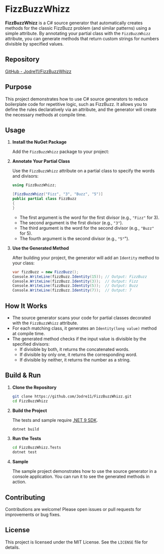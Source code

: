 # FizzBuzzWhizz

**FizzBuzzWhizz** is a C# source generator that automatically creates methods for the classic FizzBuzz problem (and similar patterns) using a simple attribute. By annotating your partial class with the `FizzBuzzWhizz` attribute, you can generate methods that return custom strings for numbers divisible by specified values.

## Repository

[GitHub - Jodre11/FizzBuzzWhizz](https://github.com/Jodre11/FizzBuzzWhizz)

## Purpose

This project demonstrates how to use C# source generators to reduce boilerplate code for repetitive logic, such as FizzBuzz. It allows you to define the rules declaratively via an attribute, and the generator will create the necessary methods at compile time.

## Usage

1. **Install the NuGet Package**

   Add the `FizzBuzzWhizz` package to your project:

2. **Annotate Your Partial Class**

   Use the `FizzBuzzWhizz` attribute on a partial class to specify the words and divisors:

   ```csharp
   using FizzBuzzWhizz;

   [FizzBuzzWhizz("Fizz", "3", "Buzz", "5")]
   public partial class FizzBuzz
   {
   }
   ```

    - The first argument is the word for the first divisor (e.g., `"Fizz"` for 3).
    - The second argument is the first divisor (e.g., `"3"`).
    - The third argument is the word for the second divisor (e.g., `"Buzz"` for 5).
    - The fourth argument is the second divisor (e.g., `"5"`").

3. **Use the Generated Method**

   After building your project, the generator will add an `Identity` method to your class:

   ```csharp
   var fizzBuzz = new FizzBuzz();
   Console.WriteLine(fizzBuzz.Identity(15)); // Output: FizzBuzz
   Console.WriteLine(fizzBuzz.Identity(3));  // Output: Fizz
   Console.WriteLine(fizzBuzz.Identity(5));  // Output: Buzz
   Console.WriteLine(fizzBuzz.Identity(7));  // Output: 7
   ```

## How It Works

- The source generator scans your code for partial classes decorated with the `FizzBuzzWhizz` attribute.
- For each matching class, it generates an `Identity(long value)` method at compile time.
- The generated method checks if the input value is divisible by the specified divisors:
    - If divisible by both, it returns the concatenated words.
    - If divisible by only one, it returns the corresponding word.
    - If divisible by neither, it returns the number as a string.

## Build & Run

1. **Clone the Repository**

   ```sh
   git clone https://github.com/Jodre11/FizzBuzzWhizz.git
   cd FizzBuzzWhizz
   ```
2. **Build the Project**

   The tests and sample require [.NET 9 SDK](https://dotnet.microsoft.com/en-us/download/dotnet/9.0).

   ```sh
   dotnet build
   ```
3. **Run the Tests**

   ```sh
   cd FizzBuzzWhizz.Tests
   dotnet test
   ```
4. **Sample**

    The sample project demonstrates how to use the source generator in a console application.
You can run it to see the generated methods in action.
   
## Contributing

Contributions are welcome! Please open issues or pull requests for improvements or bug fixes.

## License

This project is licensed under the MIT License. See the `LICENSE` file for details.
